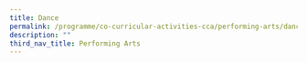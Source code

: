 ```yaml
---
title: Dance
permalink: /programme/co-curricular-activities-cca/performing-arts/dance
description: ""
third_nav_title: Performing Arts
---
```

